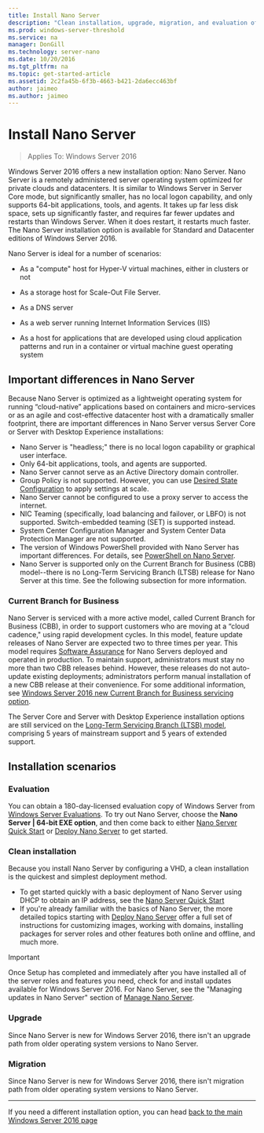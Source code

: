 ```yaml
---
title: Install Nano Server
description: "Clean installation, upgrade, migration, and evaluation of Nano Server"
ms.prod: windows-server-threshold
ms.service: na
manager: DonGill
ms.technology: server-nano
ms.date: 10/20/2016
ms.tgt_pltfrm: na
ms.topic: get-started-article
ms.assetid: 2c2fa45b-6f3b-4663-b421-2da6ecc463bf
author: jaimeo
ms.author: jaimeo
---
```

# Install Nano Server

>Applies To: Windows Server 2016

Windows Server 2016 offers a new installation option: Nano Server. Nano Server is a remotely administered server operating system optimized for private clouds and datacenters. It is similar to Windows Server in Server Core mode, but significantly smaller, has no local logon capability, and only supports 64-bit applications, tools, and agents. It takes up far less disk space, sets up significantly faster, and requires far fewer updates and restarts than Windows Server. When it does restart, it restarts much faster. The Nano Server installation option is available for Standard and Datacenter editions of Windows Server 2016.  
  
Nano Server is ideal for a number of scenarios:  
  
-   As a "compute" host for Hyper-V virtual machines, either in clusters or not  
  
-   As a storage host for Scale-Out File Server.  
  
-   As a DNS server  
  
-   As a web server running Internet Information Services (IIS)  
  
-   As a host for applications that are developed using cloud application patterns and run in a container or virtual machine guest operating system  
  
## Important differences in Nano Server

Because Nano Server is optimized as a lightweight operating system for running “cloud-native” applications based on containers and micro-services or as an agile and cost-effective datacenter host with a dramatically smaller footprint, there are important differences in Nano Server versus Server Core or Server with Desktop Experience installations:

- Nano Server is "headless;" there is no local logon capability or graphical user interface.
- Only 64-bit applications, tools, and agents are supported.
- Nano Server cannot serve as an Active Directory domain controller.
- Group Policy is not supported. However, you can use [Desired State Configuration](https://msdn.microsoft.com/powershell/dsc/nanoDsc) to apply settings at scale.
- Nano Server cannot be configured to use a proxy server to access the internet.
- NIC Teaming (specifically, load balancing and failover, or LBFO) is not supported. Switch-embedded teaming (SET) is supported instead.
- System Center Configuration Manager and System Center Data Protection Manager are not supported.
- The version of Windows PowerShell provided with Nano Server has important differences. For details, see [PowerShell on Nano Server](PowerShell-on-Nano-Server.md).
- Nano Server is supported only on the Current Branch for Business (CBB) model--there is no Long-Term Servicing Branch (LTSB) release for Nano Server at this time. See the following subsection for more information.

### Current Branch for Business
Nano Server is serviced with a more active model, called Current Branch for Business (CBB), in order to support customers who are moving at a “cloud cadence," using rapid development cycles. In this model, feature update releases of Nano Server are expected two to three times per year. This model requires [Software Assurance](https://www.microsoft.com/en-us/licensing/licensing-programs/software-assurance-default.aspx) for Nano Servers deployed and operated in production. To maintain support, administrators must stay no more than two CBB releases behind. However, these releases do not auto-update existing deployments; administrators perform manual installation of a new CBB release at their convenience. For some additional information, see [Windows Server 2016 new Current Branch for Business servicing option](https://blogs.technet.microsoft.com/windowsserver/2016/07/12/windows-server-2016-new-current-branch-for-business-servicing-option/).

The Server Core and Server with Desktop Experience installation options are still serviced on the [Long-Term Servicing Branch (LTSB) model](https://support.microsoft.com/lifecycle#gp%2Fgp_msl_policy), comprising 5 years of mainstream support and 5 years of extended support.

## Installation scenarios

### Evaluation
You can obtain a 180-day-licensed evaluation copy of Windows Server from [Windows Server Evaluations](https://www.microsoft.com/en-us/evalcenter/evaluate-windows-server-2016?i=1). To try out Nano Server, choose the **Nano Server | 64-bit EXE option**, and then come back to either [Nano Server Quick Start](Nano-Server-Quick-Start.md) or [Deploy Nano Server](Deploy-Nano-Server.md) to get started.

### Clean installation
Because you install Nano Server by configuring a VHD, a clean installation is the quickest and simplest deployment method.

- To get started quickly with a basic deployment of Nano Server using DHCP to obtain an IP address, see the [Nano Server Quick Start](Nano-Server-Quick-Start.md) 
- If you're already familiar with the basics of Nano Server, the more detailed topics starting with [Deploy Nano Server](Deploy-Nano-Server.md) offer a full set of instructions for customizing images, working with domains, installing packages for server roles and other features both online and offline, and much more.

> [!IMPORTANT]  
> Once Setup has completed and immediately after you have installed all of the server roles and features you need, check for and install updates available for Windows Server 2016. For Nano Server, see the "Managing updates in Nano Server" section of [Manage Nano Server](Manage-Nano-Server.md).

### Upgrade
Since Nano Server is new for Windows Server 2016, there isn't an upgrade path from older operating system versions to Nano Server.

### Migration
Since Nano Server is new for Windows Server 2016, there isn't migration path from older operating system versions to Nano Server.
  
-------------------------------------
If you need a different installation option, you can head [back to the main Windows Server 2016 page](Windows-Server-2016-Technical-Preview-5.md) 
  

  


 
